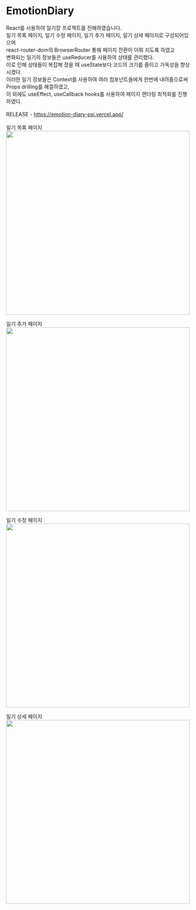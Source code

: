 # EmotionDiary
React를 사용하여 일기장 프로젝트를 진해하였습니다.<br/>
일기 목록 페이지, 일기 수정 페이지, 일기 추가 페이지, 일기 상세 페이지로 구성되어있으며<br/>
react-router-dom의 BrowserRouter 통해 페이지 전환이 이뤄 지도록 하였고<br/> 
변화되는 일기의 정보들은 useReducer를 사용하여 상태를 관리했다.<br/> 
이로 인해 상태들이 복잡해 졌을 때 useState보다 코드의 크기를 줄이고 가독성을 향상시켰다.<br/> 
이러한 일기 정보들은 Context를 사용하여 여러 컴포넌트들에게 한번에 내려줌으로써 Props drilling를 해결하였고,<br/> 
이 외에도 useEffect, useCallback hooks를 사용하여 페이지 랜더링 최적화를 진행하였다.
<br><br>
RELEASE - https://emotion-diary-psi.vercel.app/
<br><br>
일기 목록 페이지
<br>
<img src="https://github.com/hyeokii/EmotionDiary/assets/92020565/cdbe1769-a5fc-4f55-a46d-b2de4a787c87" width="500" height="500"/>

일기 추가 페이지
<br>
<img src="https://github.com/hyeokii/EmotionDiary/assets/92020565/d013f8b8-2fa5-4208-a12e-ad4f28689304" width="500" height="500"/>

일기 수정 페이지
<br>
<img src="https://github.com/hyeokii/EmotionDiary/assets/92020565/4ad41dba-7b08-49be-b36c-322f5e1940e9" width="500" height="500"/>

일기 상세 페이지
<br>
<img src="https://github.com/hyeokii/EmotionDiary/assets/92020565/626e468d-146d-40c0-8a3a-187703fa8667" width="500" height="500"/>

